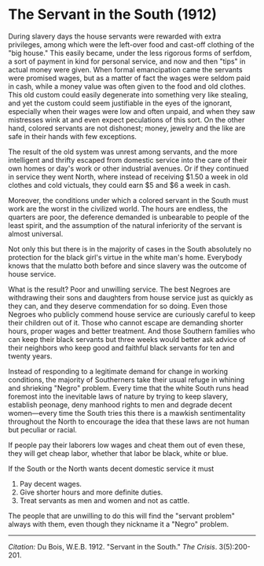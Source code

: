 # The Servant in the South (1912)

During slavery days the house servants were rewarded with extra privileges, among which were the left-over food and cast-off clothing of the "big house." This easily became, under the less rigorous forms of serfdom, a sort of payment in kind for personal service, and now and then "tips" in actual money were given. When formal emancipation came the servants were promised wages, but as a matter of fact the wages were seldom paid in cash, while a money value was often given to the food and old clothes. This old custom could easily degenerate into something very like stealing, and yet the custom could seem justifiable in the eyes of the ignorant, especially when their wages were low and often unpaid, and when they saw mistresses wink at and even expect peculations of this sort. On the other hand, colored servants are not dishonest; money, jewelry and the like are safe in their hands with few exceptions.

The result of the old system was unrest among servants, and the more intelligent and thrifty escaped from domestic service into the care of their own homes or day's work or other industrial avenues. Or if they continued in service they went North, where instead of receiving $1.50 a week in old clothes and cold victuals, they could earn $5 and $6 a week in cash.

Moreover, the conditions under which a colored servant in the South must work are the worst in the civilized world. The hours are endless, the quarters are poor, the deference demanded is unbearable to people of the least spirit, and the assumption of the natural inferiority of the servant is almost universal.

Not only this but there is in the majority of cases in the South absolutely no protection for the black girl's virtue in the white man's home. Everybody knows that the mulatto both before and since slavery was the outcome of house service.

What is the result? Poor and un­willing service. The best Negroes are withdrawing their sons and daughters from house service just as quickly as they can, and they deserve commendation for so doing. Even those Negroes who publicly commend house service are curiously careful to keep their children out of it. Those who cannot escape are demanding shorter hours, proper wages and better treatment. And those Southern families who can keep their black servants but three weeks would better ask advice of their neighbors who keep good and faithful black servants for ten and twenty years.

Instead of responding to a legiti­mate demand for change in working conditions, the majority of South­erners take their usual refuge in whining and shrieking "Negro" problem. Every time that the white South runs head foremost into the inevitable laws of nature by trying to keep slavery, establish peonage, deny manhood rights to men and de­grade decent women—every time the
South tries this there is a mawkish sentimentality throughout the North to encourage the idea that these laws are not human but peculiar or racial.

If people pay their laborers low wages and cheat them out of even these, they will get cheap labor, whether that labor be black, white or blue.

If the South or the North wants de­cent domestic service it must

1. Pay decent wages.
2. Give shorter hours and more definite duties.
3. Treat servants as men and women and not as cattle.

The people that are unwilling to do this will find the "servant problem" always with them, even though they nickname it a "Negro" problem.

_________________
*Citation:* Du Bois, W.E.B. 1912. "Servant in the South."  *The Crisis*. 3(5):200-201.
